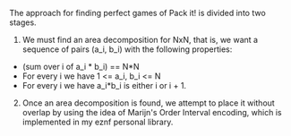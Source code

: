 The approach for finding perfect games of Pack it! is divided into two stages.

1) We must find an area decomposition for NxN, that is, we want a sequence of pairs (a_i, b_i) with the following properties:

- (sum over i of a_i * b_i) == N*N 
- For every i we have 1 <= a_i, b_i <= N 
- For every i we have a_i*b_i is either i or i + 1.

2) Once an area decomposition is found, we attempt to place it without overlap by using the idea of Marijn's Order Interval encoding, which is implemented in my eznf personal library.
